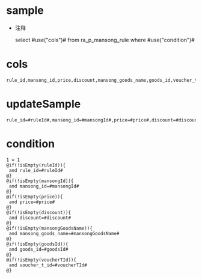 sample
===
* 注释

	select #use("cols")# from ra_p_mansong_rule  where  #use("condition")#

cols
===
	rule_id,mansong_id,price,discount,mansong_goods_name,goods_id,voucher_t_id

updateSample
===
	
	rule_id=#ruleId#,mansong_id=#mansongId#,price=#price#,discount=#discount#,mansong_goods_name=#mansongGoodsName#,goods_id=#goodsId#,voucher_t_id=#voucherTId#

condition
===

	1 = 1  
	@if(!isEmpty(ruleId)){
	 and rule_id=#ruleId#
	@}
	@if(!isEmpty(mansongId)){
	 and mansong_id=#mansongId#
	@}
	@if(!isEmpty(price)){
	 and price=#price#
	@}
	@if(!isEmpty(discount)){
	 and discount=#discount#
	@}
	@if(!isEmpty(mansongGoodsName)){
	 and mansong_goods_name=#mansongGoodsName#
	@}
	@if(!isEmpty(goodsId)){
	 and goods_id=#goodsId#
	@}
	@if(!isEmpty(voucherTId)){
	 and voucher_t_id=#voucherTId#
	@}
	
	